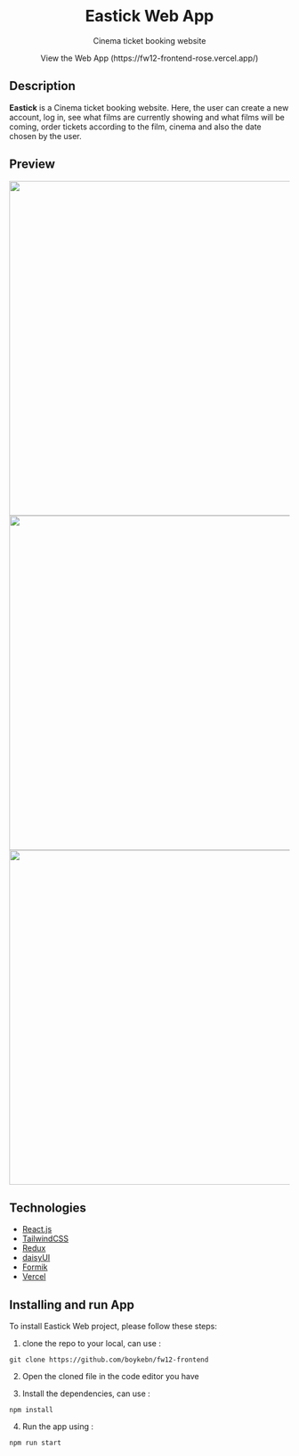 <div align="center">
  <br>
  <h1><strong>Eastick Web App</strong></h1>
  <p>Cinema ticket booking website</p>
  <p>View the Web App (https://fw12-frontend-rose.vercel.app/)</p>
</div>

## Description
**Eastick** is a Cinema ticket booking website. Here, the user can create a new account, log in, see what films are currently showing and what films will be coming, order tickets according to the film, cinema and also the date chosen by the user.

## Preview
<div>
   <img src="https://res.cloudinary.com/dqpdyp1gw/image/upload/v1676880816/for%20readme%20github/Screenshot_20230220_150647_svhfcs.png" width="600" />
   <img src="https://res.cloudinary.com/dqpdyp1gw/image/upload/v1676880819/for%20readme%20github/Screenshot_20230220_150708_pr0l4u.png" width="600" />
   <img src="https://res.cloudinary.com/dqpdyp1gw/image/upload/v1676880817/for%20readme%20github/Screenshot_20230220_150656_lqbkxx.png" width="600" />
 </div>
 
 ## Technologies
-   [React.js](https://reactjs.org/)
-   [TailwindCSS](https://tailwindcss.com/)
-   [Redux](https://redux-toolkit.js.org/)
-   [daisyUI](https://daisyui.com/)
-   [Formik](https://formik.org/)
-   [Vercel](https://vercel.com/)

## Installing and run App
To install Eastick Web project, please follow these steps:


1. clone the repo to your local, can use :
```
git clone https://github.com/boykebn/fw12-frontend
```
2. Open the cloned file in the code editor you have

3. Install the dependencies, can use :
```
npm install
```

4. Run the app using :
```
npm run start
```
